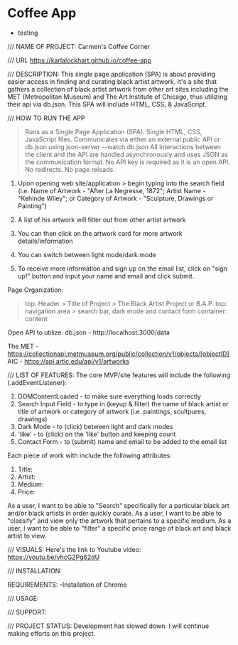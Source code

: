 # Coffee App
- testing

///
NAME OF PROJECT: 
Carmen's Coffee Corner

///
URL
https://karlalockhart.github.io/coffee-app


///
DESCRIPTION:
This single page application (SPA) is about providing easier access in finding and curating black artist artwork. It's a site that gathers a collection of black artist artwork from other art sites including the MET (Metropolitan Museum) and The Art Institute of Chicago, thus utilizing their api via db.json. This SPA will include HTML, CSS, & JavaScript.

///
HOW TO RUN THE APP
>Runs as a Single Page Application (SPA). Single HTML, CSS, JavaScript files.
>Communicates via either an external public API or db.json using json-server --watch db.json
>All interactions between the client and the API are handled asynchronously and uses JSON as the communication format. No API key is required as it is an open API.
>No redirects. No page reloads.
>

1. Upon opening web site/application > begin typing into the search field (i.e. Name of Artwork - "After La Negresse, 1872"; Artist Name - "Kehinde Wiley"; or Category of Artwork - "Sculpture, Drawings or Painting")

2. A list of his artwork will filter out from other artist artwork

3. You can then click on the artwork card for more artwork details/information

4. You can switch between light mode/dark mode

5. To receive more information and sign up on the email list, click on "sign up!" button and input your name and email and click submit.

Page Organization:
>top: Header > Title of Project > The Black Artist Project or B.A.P.
>top: navigation area > search bar, dark mode and contact form
>container: content

Open API to utilize:
db.json - http://localhost:3000/data

The MET - https://collectionapi.metmuseum.org/public/collection/v1/objects/[objectID]
AIC - https://api.artic.edu/api/v1/artworks


///
LIST OF FEATURES:
The core MVP/site features will include the following (.addEventListener):

1. DOMContentLoaded - to make sure everything loads correctly
2. Search Input Field - to type in (keyup & filter) the name of black artist or title of artwork or category of artwork (i.e. paintings, scultpures, drawings)
3. Dark Mode - to (click) between light and dark modes
4. 'like' - to (click) on the 'like' button and keeping count
4. Contact Form - to (submit) name and email to be added to the email list

Each piece of work with include the following attributes:
1. Title:
2. Artist:
3. Medium:
4. Price:

As a user, I want to be able to "Search" specifically for a particular black art and/or black artists in order quickly curate.
As a user, I want to be able to "classify" and view only the artwork that pertains to a specific medium.
As a user, I want to be able to "filter" a specific price range of black art and black artist to view.


///
VISUALS:
Here's the link to Youtube video:
https://youtu.be/vhcG2Pg62dU

///
INSTALLATION:

REQUIREMENTS:
-Installation of Chrome

///
USAGE:


///
SUPPORT:


///
PROJECT STATUS:
Development has slowed down. I will continue making efforts on this project.